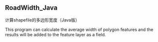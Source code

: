 ﻿## RoadWidth_Java

计算shapefile的多边形宽度（Java版）

This program can calculate the average width of polygon features and the results
will be added to the feature layer as a field.
